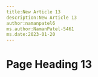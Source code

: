 ```yaml
---
title:New Article 13
description:New Article 13
author:namanpatel6
ms.author:NamanPatel-5461
ms.date:2023-01-20
---
```


# Page Heading 13


